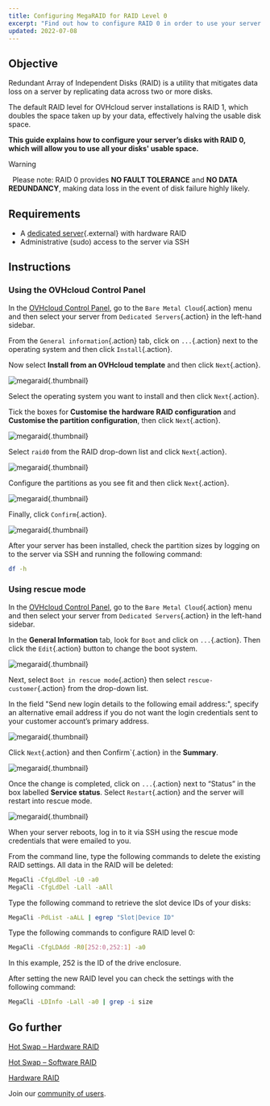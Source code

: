 ```yaml
---
title: Configuring MegaRAID for RAID Level 0
excerpt: "Find out how to configure RAID 0 in order to use your server's entire disk space"
updated: 2022-07-08
---
```


 
## Objective

Redundant Array of Independent Disks (RAID) is a utility that mitigates data loss on a server by replicating data across two or more disks.

The default RAID level for OVHcloud server installations is RAID 1, which doubles the space taken up by your data, effectively halving the usable disk space.

**This guide explains how to configure your server’s disks with RAID 0, which will allow you to use all your disks' usable space.**

> [!warning]
> 
> Please note: RAID 0 provides **NO FAULT TOLERANCE** and **NO DATA REDUNDANCY**, making data loss in the event of disk failure highly likely.
> 

## Requirements

- A [dedicated server](/links/bare-metal/bare-metal/){.external} with hardware RAID
- Administrative (sudo) access to the server via SSH

## Instructions

### Using the OVHcloud Control Panel

In the [OVHcloud Control Panel](/links/manager), go to the `Bare Metal Cloud`{.action} menu and then select your server from `Dedicated Servers`{.action} in the left-hand sidebar. 

From the `General information`{.action} tab, click on `...`{.action} next to the operating system and then click `Install`{.action}.

Now select **Install from an OVHcloud template** and then click `Next`{.action}.

![megaraid](images/server_installation_raid0_1.png){.thumbnail}

Select the operating system you want to install and then click `Next`{.action}.

Tick the boxes for **Customise the hardware RAID configuration** and **Customise the partition configuration**, then click `Next`{.action}.

![megaraid](images/server_installation_raid0_2.png){.thumbnail}

Select `raid0` from the RAID drop-down list and click `Next`{.action}.

![megaraid](images/server_installation_raid0_3.png){.thumbnail}

Configure the partitions as you see fit and then click `Next`{.action}.

![megaraid](images/server_installation_raid0_4.png){.thumbnail}

Finally, click `Confirm`{.action}.

![megaraid](images/server_installation_raid0_5.png){.thumbnail}

After your server has been installed, check the partition sizes by logging on to the server via SSH and running the following command:

```sh
df -h
```

### Using rescue mode

In the [OVHcloud Control Panel](/links/manager), go to the `Bare Metal Cloud`{.action} menu and then select your server from `Dedicated Servers`{.action} in the left-hand sidebar. 

In the **General Information** tab, look for `Boot` and click on `...`{.action}. Then click the `Edit`{.action} button to change the boot system.

![megaraid](images/rescue_mode_raid0_1.png){.thumbnail}

Next, select `Boot in rescue mode`{.action} then select `rescue-customer`{.action} from the drop-down list.

In the field "Send new login details to the following email address:", specify an alternative email address if you do not want the login credentials sent to your customer account’s primary address.

![megaraid](images/rescue_mode_raid0_2.png){.thumbnail}

Click `Next`{.action} and then Confirm`{.action} in the **Summary**.

![megaraid](images/rescue_mode_raid0_3.png){.thumbnail}

Once the change is completed, click on `...`{.action} next to “Status” in the box labelled **Service status**. Select `Restart`{.action} and the server will restart into rescue mode.

![megaraid](images/server_installation_raid0_6.png){.thumbnail}

When your server reboots, log in to it via SSH using the rescue mode credentials that were emailed to you.

From the command line, type the following commands to delete the existing RAID settings. All data in the RAID will be deleted:

```sh
MegaCli -CfgLdDel -L0 -a0
MegaCli -CfgLdDel -Lall -aAll
```

Type the following command to retrieve the slot device IDs of your disks:

```sh
MegaCli -PdList -aALL | egrep "Slot|Device ID"
```

Type the following commands to configure RAID level 0:

```sh
MegaCli -CfgLDAdd -R0[252:0,252:1] -a0
```

In this example, 252 is the ID of the drive enclosure.

After setting the new RAID level you can check the settings with the following command:

```sh
MegaCli -LDInfo -Lall -a0 | grep -i size
```

## Go further

[Hot Swap – Hardware RAID](/pages/bare_metal_cloud/dedicated_servers/hotswap_raid_hard)

[Hot Swap – Software RAID](/pages/bare_metal_cloud/dedicated_servers/hotswap_raid_soft)

[Hardware RAID](/pages/bare_metal_cloud/dedicated_servers/raid_hard)

Join our [community of users](/links/community).